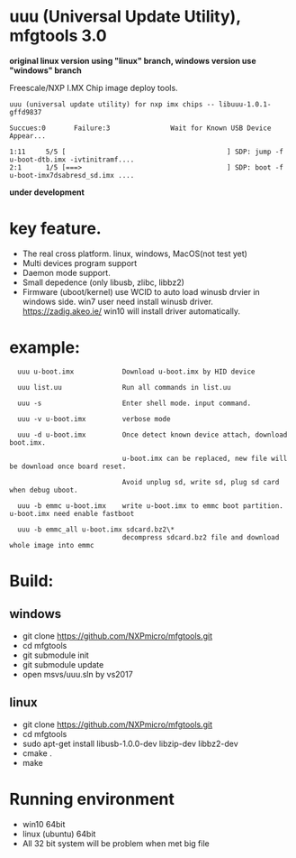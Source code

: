# uuu (Universal Update Utility), mfgtools 3.0

**original linux version using "linux" branch, windows version use "windows" branch**

Freescale/NXP I.MX Chip image deploy tools.

    uuu (universal update utility) for nxp imx chips -- libuuu-1.0.1-gffd9837

    Succues:0       Failure:3               Wait for Known USB Device Appear...

    1:11     5/5 [                                        ] SDP: jump -f u-boot-dtb.imx -ivtinitramf....
    2:1      1/5 [===>                                    ] SDP: boot -f u-boot-imx7dsabresd_sd.imx ....


**under development**

# key feature. 
 - The real cross platform. linux, windows, MacOS(not test yet)
 - Multi devices program support
 - Daemon mode support.
 - Small depedence (only libusb, zlibc, libbz2)
 - Firmware (uboot/kernel) use WCID to auto load winusb drvier in windows side. win7 user need install winusb driver. https://zadig.akeo.ie/  win10 will install driver automatically.

# example:
```
  uuu u-boot.imx            Download u-boot.imx by HID device
  
  uuu list.uu               Run all commands in list.uu
  
  uuu -s                    Enter shell mode. input command. 

  uuu -v u-boot.imx         verbose mode
 
  uuu -d u-boot.imx         Once detect known device attach, download boot.imx. 
                            
                            u-boot.imx can be replaced, new file will be download once board reset.
                            
                            Avoid unplug sd, write sd, plug sd card when debug uboot.
                            
  uuu -b emmc u-boot.imx    write u-boot.imx to emmc boot partition. u-boot.imx need enable fastboot
  
  uuu -b emmc_all u-boot.imx sdcard.bz2\*
                            decompress sdcard.bz2 file and download whole image into emmc
```

# Build:

## windows
- git clone https://github.com/NXPmicro/mfgtools.git
- cd mfgtools
- git submodule init
- git submodule update
- open msvs/uuu.sln by vs2017

## linux
- git clone https://github.com/NXPmicro/mfgtools.git
- cd mfgtools
- sudo apt-get install libusb-1.0.0-dev libzip-dev libbz2-dev
- cmake .
- make

# Running environment
 - win10 64bit
 - linux (ubuntu) 64bit
 - All 32 bit system will be problem when met big file
